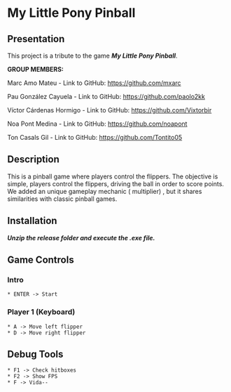 # My Little Pony Pinball
## Presentation 
This project is a tribute to the game **_My Little Pony Pinball_**.

**GROUP MEMBERS:**

Marc Amo Mateu - Link to GitHub: https://github.com/mxarc

Pau González Cayuela - Link to GitHub: https://github.com/paolo2kk

Víctor Cárdenas Hormigo - Link to GitHub: https://github.com/Vixtorbir

Noa Pont Medina - Link to GitHub: https://github.com/noapont

Ton Casals Gil - Link to GitHub: https://github.com/Tontito05

## Description

This is a pinball game where players control the flippers. The objective is simple, players control the flippers, driving the ball in order to score points. We added an unique gameplay mechanic ( multiplier) , but it shares similarities with classic pinball games.

## Installation

**_Unzip the release folder and execute the .exe file._**

## Game Controls
### Intro    
    * ENTER -> Start
### Player 1 (Keyboard)
    * A -> Move left flipper
    * D -> Move right flipper
## Debug Tools
    * F1 -> Check hitboxes
    * F2 -> Show FPS
    * F -> Vida-- 
